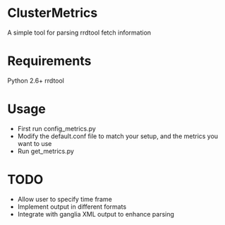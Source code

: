 ClusterMetrics
==============

A simple tool for parsing rrdtool fetch information

Requirements
=============

Python 2.6+
rrdtool

Usage
============
* First run config_metrics.py
* Modify the default.conf file to match your setup, and the metrics you want to use
* Run get_metrics.py

TODO
===========
* Allow user to specify time frame
* Implement output in different formats
* Integrate with ganglia XML output to enhance parsing
